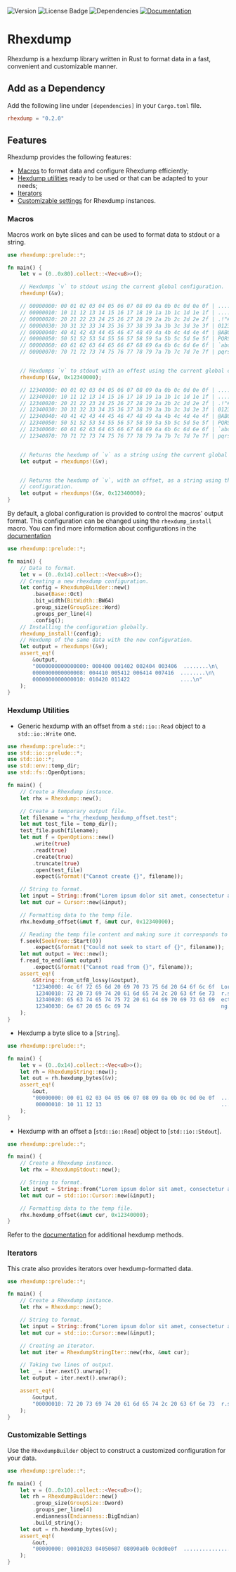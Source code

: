 ![Version](https://img.shields.io/github/v/tag/m0cka/rhexdump?color=1982c4&style=flat-square) ![License Badge](https://img.shields.io/github/license/m0cka/rhexdump?color=8ac926&style=flat-square) ![Dependencies](https://img.shields.io/badge/dependencies-none-ffca3a?style=flat-square) [![Documentation](https://img.shields.io/badge/documentation-doc.rs-ff595e?style=flat-square)](https://docs.rs/rhexdump/0.2.0/rhexdump/)

# Rhexdump

Rhexdump is a hexdump library written in Rust to format data in a fast, convenient and customizable manner.

## Add as a Dependency

Add the following line under `[dependencies]` in your `Cargo.toml` file.

```toml
rhexdump = "0.2.0"
```

## Features

Rhexdump provides the following features:

* [Macros](#macros) to format data and configure Rhexdump efficiently;
* [Hexdump utilities](#hexdump-utilities) ready to be used or that can be adapted to your needs;
* [Iterators](#iterators)
* [Customizable settings](#customizable-settings) for Rhexdump instances.

### Macros

Macros work on byte slices and can be used to format data to stdout or a string.

```rust
use rhexdump::prelude::*;

fn main() {
    let v = (0..0x80).collect::<Vec<u8>>();

    // Hexdumps `v` to stdout using the current global configuration.
    rhexdump!(&v);

    // 00000000: 00 01 02 03 04 05 06 07 08 09 0a 0b 0c 0d 0e 0f | ................
    // 00000010: 10 11 12 13 14 15 16 17 18 19 1a 1b 1c 1d 1e 1f | ................
    // 00000020: 20 21 22 23 24 25 26 27 28 29 2a 2b 2c 2d 2e 2f | .!"#$%&'()*+,-./
    // 00000030: 30 31 32 33 34 35 36 37 38 39 3a 3b 3c 3d 3e 3f | 0123456789:;<=>?
    // 00000040: 40 41 42 43 44 45 46 47 48 49 4a 4b 4c 4d 4e 4f | @ABCDEFGHIJKLMNO
    // 00000050: 50 51 52 53 54 55 56 57 58 59 5a 5b 5c 5d 5e 5f | PQRSTUVWXYZ[\]^_
    // 00000060: 60 61 62 63 64 65 66 67 68 69 6a 6b 6c 6d 6e 6f | `abcdefghijklmno
    // 00000070: 70 71 72 73 74 75 76 77 78 79 7a 7b 7c 7d 7e 7f | pqrstuvwxyz{|}~.


    // Hexdumps `v` to stdout with an offest using the current global configuration.
    rhexdump!(&v, 0x12340000);

    // 12340000: 00 01 02 03 04 05 06 07 08 09 0a 0b 0c 0d 0e 0f | ................
    // 12340010: 10 11 12 13 14 15 16 17 18 19 1a 1b 1c 1d 1e 1f | ................
    // 12340020: 20 21 22 23 24 25 26 27 28 29 2a 2b 2c 2d 2e 2f | .!"#$%&'()*+,-./
    // 12340030: 30 31 32 33 34 35 36 37 38 39 3a 3b 3c 3d 3e 3f | 0123456789:;<=>?
    // 12340040: 40 41 42 43 44 45 46 47 48 49 4a 4b 4c 4d 4e 4f | @ABCDEFGHIJKLMNO
    // 12340050: 50 51 52 53 54 55 56 57 58 59 5a 5b 5c 5d 5e 5f | PQRSTUVWXYZ[\]^_
    // 12340060: 60 61 62 63 64 65 66 67 68 69 6a 6b 6c 6d 6e 6f | `abcdefghijklmno
    // 12340070: 70 71 72 73 74 75 76 77 78 79 7a 7b 7c 7d 7e 7f | pqrstuvwxyz{|}~.


    // Returns the hexdump of `v` as a string using the current global configuration.
    let output = rhexdumps!(&v);


    // Returns the hexdump of `v`, with an offset, as a string using the current global
    // configuration.
    let output = rhexdumps!(&v, 0x12340000);
}
```

By default, a global configuration is provided to control the macros' output format. This configuration can be changed using the `rhexdump_install` macro. You can find more information about configurations in the [documentation](https://docs.rs/rhexdump/)

```rust
use rhexdump::prelude::*;

fn main() {
    // Data to format.
    let v = (0..0x14).collect::<Vec<u8>>();
    // Creating a new rhexdump configuration.
    let config = RhexdumpBuilder::new()
        .base(Base::Oct)
        .bit_width(BitWidth::BW64)
        .group_size(GroupSize::Word)
        .groups_per_line(4)
        .config();
    // Installing the configuration globally.
    rhexdump_install!(config);
    // Hexdump of the same data with the new configuration.
    let output = rhexdumps!(&v);
    assert_eq!(
        &output,
        "0000000000000000: 000400 001402 002404 003406  ........\n\
        0000000000000008: 004410 005412 006414 007416  ........\n\
        0000000000000010: 010420 011422                ....\n"
    );
}
```

### Hexdump Utilities

* Generic hexdump with an offset from a `std::io::Read` object to a `std::io::Write` one.

```rust
use rhexdump::prelude::*;
use std::io::prelude::*;
use std::io::*;
use std::env::temp_dir;
use std::fs::OpenOptions;

fn main() {
    // Create a Rhexdump instance.
    let rhx = Rhexdump::new();

    // Create a temporary output file.
    let filename = "rhx_rhexdump_hexdump_offset.test";
    let mut test_file = temp_dir();
    test_file.push(filename);
    let mut f = OpenOptions::new()
        .write(true)
        .read(true)
        .create(true)
        .truncate(true)
        .open(test_file)
        .expect(&format!("Cannot create {}", filename));

    // String to format.
    let input = String::from("Lorem ipsum dolor sit amet, consectetur adipiscing elit");
    let mut cur = Cursor::new(&input);

    // Formatting data to the temp file.
    rhx.hexdump_offset(&mut f, &mut cur, 0x12340000);

    // Reading the temp file content and making sure it corresponds to the expected output.
    f.seek(SeekFrom::Start(0))
        .expect(&format!("Could not seek to start of {}", filename));
    let mut output = Vec::new();
    f.read_to_end(&mut output)
        .expect(&format!("Cannot read from {}", filename));
    assert_eq!(
        &String::from_utf8_lossy(&output),
        "12340000: 4c 6f 72 65 6d 20 69 70 73 75 6d 20 64 6f 6c 6f  Lorem.ipsum.dolo\n\
         12340010: 72 20 73 69 74 20 61 6d 65 74 2c 20 63 6f 6e 73  r.sit.amet,.cons\n\
         12340020: 65 63 74 65 74 75 72 20 61 64 69 70 69 73 63 69  ectetur.adipisci\n\
         12340030: 6e 67 20 65 6c 69 74                             ng.elit\n"
    );
}
```

* Hexdump a byte slice to a [`String`].

```rust
use rhexdump::prelude::*;

fn main() {
    let v = (0..0x14).collect::<Vec<u8>>();
    let rh = RhexdumpString::new();
    let out = rh.hexdump_bytes(&v);
    assert_eq!(
        &out,
        "00000000: 00 01 02 03 04 05 06 07 08 09 0a 0b 0c 0d 0e 0f  ................\n\
         00000010: 10 11 12 13                                      ....\n"
    );
}
```

* Hexdump with an offset a [`std::io::Read`] object to [`std::io::Stdout`].

```rust
use rhexdump::prelude::*;

fn main() {
    // Create a Rhexdump instance.
    let rhx = RhexdumpStdout::new();

    // String to format.
    let input = String::from("Lorem ipsum dolor sit amet, consectetur adipiscing elit");
    let mut cur = std::io::Cursor::new(&input);

    // Formatting data to the temp file.
    rhx.hexdump_offset(&mut cur, 0x12340000);
}
```

Refer to the [documentation](https://docs.rs/rhexdump/) for additional hexdump methods.

### Iterators

This crate also provides iterators over hexdump-formatted data.

```rust
use rhexdump::prelude::*;

fn main() {
    // Create a Rhexdump instance.
    let rhx = Rhexdump::new();

    // String to format.
    let input = String::from("Lorem ipsum dolor sit amet, consectetur adipiscing elit");
    let mut cur = std::io::Cursor::new(&input);

    // Creating an iterator.
    let mut iter = RhexdumpStringIter::new(rhx, &mut cur);

    // Taking two lines of output.
    let _ = iter.next().unwrap();
    let output = iter.next().unwrap();

    assert_eq!(
        &output,
        "00000010: 72 20 73 69 74 20 61 6d 65 74 2c 20 63 6f 6e 73  r.sit.amet,.cons"
    );
}
```

### Customizable Settings

Use the `RhexdumpBuilder` object to construct a customized configuration for your data.

```rust
use rhexdump::prelude::*;

fn main() {
    let v = (0..0x10).collect::<Vec<u8>>();
    let rh = RhexdumpBuilder::new()
        .group_size(GroupSize::Dword)
        .groups_per_line(4)
        .endianness(Endianness::BigEndian)
        .build_string();
    let out = rh.hexdump_bytes(&v);
    assert_eq!(
        &out,
        "00000000: 00010203 04050607 08090a0b 0c0d0e0f  ................\n"
    );
}
```